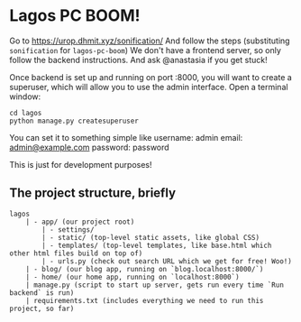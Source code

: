 # Lagos PC BOOM!

Go to https://urop.dhmit.xyz/sonification/
And follow the steps (substituting `sonification` for `lagos-pc-boom`)
We don't have a frontend server, so only follow the backend instructions. And ask @anastasia if you get stuck!

Once backend is set up and running on port :8000, you will want to create a superuser, which will allow you to use the admin interface. 
Open a terminal window:
```
cd lagos
python manage.py createsuperuser
```
You can set it to something simple like 
username: admin
email: admin@example.com
password: password

This is just for development purposes! 

## The project structure, briefly
```
lagos
    | - app/ (our project root)
        | - settings/
        | - static/ (top-level static assets, like global CSS)
        | - templates/ (top-level templates, like base.html which other html files build on top of)
        | - urls.py (check out search URL which we get for free! Woo!)
    | - blog/ (our blog app, running on `blog.localhost:8000/`)
    | - home/ (our home app, running on `localhost:8000`)
    | manage.py (script to start up server, gets run every time `Run backend` is run)
    | requirements.txt (includes everything we need to run this project, so far)
```